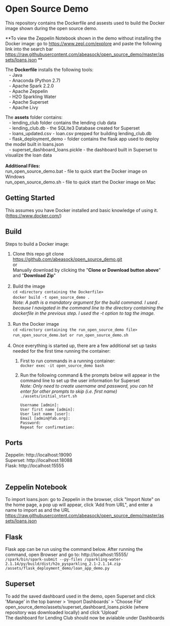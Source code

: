 # Open Source Demo

This repository contains the Dockerfile and assests used to build the Docker image shown during the open source demo. 

**To view the Zeppelin Notebook shown in the demo without installing the Docker image: go to https://www.zepl.com/explore and paste the following link into the search bar https://raw.githubusercontent.com/abeasock/open_source_demo/master/assets/loans.json **

The **Dockerfile** installs the following tools: <br>
&nbsp;&nbsp;&nbsp;- Java <br>
&nbsp;&nbsp;&nbsp;- Anaconda (Python 2.7) <br>
&nbsp;&nbsp;&nbsp;- Apache Spark 2.2.0 <br>
&nbsp;&nbsp;&nbsp;- Apache Zeppelin <br>
&nbsp;&nbsp;&nbsp;- H2O Sparkling Water <br>
&nbsp;&nbsp;&nbsp;- Apache Superset <br>
&nbsp;&nbsp;&nbsp;- Apache Livy <br>

The **assets** folder contains: <br>
&nbsp;&nbsp;&nbsp;- lending_club folder contains the lending club data <br>
&nbsp;&nbsp;&nbsp;- lending_club.db - the SQLite3 Database created for Superset <br>
&nbsp;&nbsp;&nbsp;- loans_updated.csv - loan.csv prepped for building lending_club.db <br>
&nbsp;&nbsp;&nbsp;- flask_deployment_demo - folder contains the flask app used to deploy the model built in loans.json <br>
&nbsp;&nbsp;&nbsp;- superset_dashboard_loans.pickle - the dashboard built in Superset to visualize the loan data <br>
<br>
**Additional Files:** <br>
run_open_source_demo.bat - file to quick start the Docker image on Windows
<br>
run_open_source_demo.sh - file to quick start the Docker image on Mac

## Getting Started
This assumes you have Docker installed and basic knowledge of using it. 
<Docker>(https://www.docker.com/)

## Build
Steps to build a Docker image: <br>
1. Clone this repo
	git clone https://github.com/abeasock/open_source_demo.git <br>
	or <br>
	Manually download by clicking the "**Clone or Download button above**" and "**Download Zip**" <br><br>
2. Build the image <br>
   `cd <directory containing the Dockerfile>` <br>
   `docker build -t open_source_demo .` <br>
   *Note: A path is a mandatory argument for the build command. I used . because I navigated in the command line to the directory 	     containing the dockerfile in the previous step. I used the -t option to tag the image.* <br><br>
3. Run the Docker image <br>
   `cd <directory containing the run_open_source_demo file>` <br>
   `run_open_source_demo.bat or run_open_source_demo.sh` <br><br>
4. Once everything is started up, there are a few additional set up tasks needed for the first time running the container: <br>
	1. First to run commands in a running container: <br>
	   `docker exec -it open_source_demo bash`
	2. Run the following command & the prompts below will appear in the command line to set up the user information for Superset <br>
	   *Note: Only need to create username and password, you can hit enter for other prompts to skip (i.e. first name)* <br>
	   `./assets/initial_start.sh` <br>
	   
	   ```
	   Username [admin]: 
	   User first name [admin]:
	   User last name [user]:
	   Email [admin@fab.org]:
	   Password:
	   Repeat for confirmation:
	   ```

## Ports
Zeppelin: http://localhost:19090 <br>
Superset: http://localhost:18088 <br>
Flask: http://localhost:15555 <br><br>

## Zeppelin Notebook
To import loans.json: go to Zeppelin in the browser, click "Import Note" on the home page, a pop up will appear, click 'Add from URL", and enter a name to import as and the URL https://raw.githubusercontent.com/abeasock/open_source_demo/master/assets/loans.json

## Flask
Flask app can be run using the command below. After running the command, open Browser and go to: http://localhost:15555/ <br>
`/spark/bin/spark-submit --py-files /sparkling-water-2.1.14/py/build/dist/h2o_pysparkling_2.1-2.1.14.zip /assets/flask_deployment_demo/loan_app_demo.py`

## Superset
To add the saved dashboard used in the demo, open Superset and click 'Manage' in the top banner > 'Import Dashboards' > 'Choose File' open_source_demo/assets/superset_dashboard_loans.pickle (where repository was downloaded locally) and click 'Upload'<br>
The dashboard for Lending Club should now be avialable under Dashboards<br><br>
